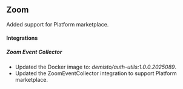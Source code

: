 ## Zoom

Added support for Platform marketplace.

#### Integrations

##### Zoom Event Collector

- Updated the Docker image to: *demisto/auth-utils:1.0.0.2025089*.
- Updated the ZoomEventCollector integration to support Platform marketplace.

